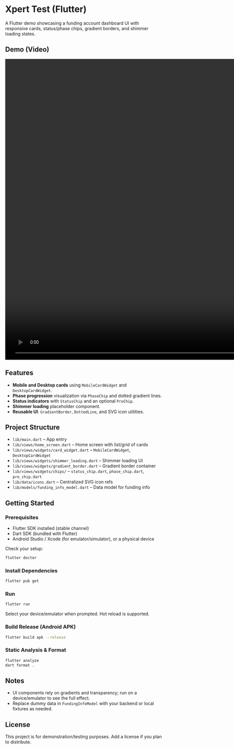 # Xpert Test (Flutter)

A Flutter demo showcasing a funding account dashboard UI with responsive cards, status/phase chips, gradient borders, and shimmer loading states.

## Demo (Video)


<!-- local video -->
<video width="1920" controls>
  <source src="demo/demo.mp4" type="video/mp4">
Your browser does not support the video tag.
</video>


## Features

- **Mobile and Desktop cards** using `MobileCardWidget` and `DesktopCardWidget`.
- **Phase progression** visualization via `PhaseChip` and dotted gradient lines.
- **Status indicators** with `StatusChip` and an optional `ProChip`.
- **Shimmer loading** placeholder component.
- **Reusable UI**: `GradientBorder`, `DottedLine`, and SVG icon utilities.

## Project Structure

- `lib/main.dart` – App entry
- `lib/views/home_screen.dart` – Home screen with list/grid of cards
- `lib/views/widgets/card_widget.dart` – `MobileCardWidget`, `DesktopCardWidget`
- `lib/views/widgets/shimmer_loading.dart` – Shimmer loading UI
- `lib/views/widgets/gradient_border.dart` – Gradient border container
- `lib/views/widgets/chips/` – `status_chip.dart`, `phase_chip.dart`, `pro_chip.dart`
- `lib/data/icons.dart` – Centralized SVG icon refs
- `lib/models/funding_info_model.dart` – Data model for funding info

## Getting Started

### Prerequisites

- Flutter SDK installed (stable channel)
- Dart SDK (bundled with Flutter)
- Android Studio / Xcode (for emulator/simulator), or a physical device

Check your setup:

```bash
flutter doctor
```

### Install Dependencies

```bash
flutter pub get
```

### Run

```bash
flutter run
```

Select your device/emulator when prompted. Hot reload is supported.

### Build Release (Android APK)

```bash
flutter build apk --release
```

### Static Analysis & Format

```bash
flutter analyze
dart format .
```


## Notes

- UI components rely on gradients and transparency; run on a device/emulator to see the full effect.
- Replace dummy data in `FundingInfoModel` with your backend or local fixtures as needed.

## License

This project is for demonstration/testing purposes. Add a license if you plan to distribute.


